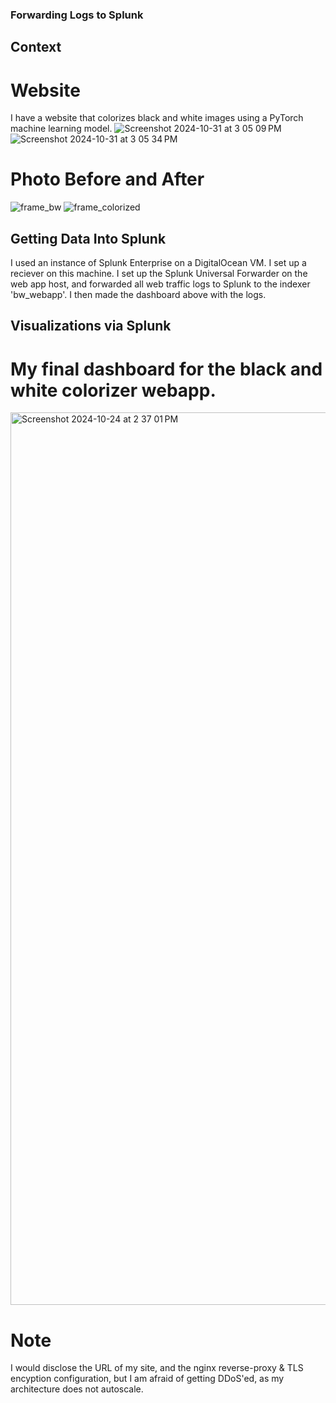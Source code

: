 ### Forwarding Logs to Splunk

## Context
# Website
I have a website that colorizes black and white images using a PyTorch machine learning model.
![Screenshot 2024-10-31 at 3 05 09 PM](https://github.com/user-attachments/assets/b248f1fb-3b1d-4d3c-8b21-fbb1e4432812)
![Screenshot 2024-10-31 at 3 05 34 PM](https://github.com/user-attachments/assets/1238b1ff-718a-4679-a96a-97a5b8605845)

# Photo Before and After
![frame_bw](https://github.com/user-attachments/assets/ab0b5aba-301b-48a0-a02b-445915d66e73)
![frame_colorized](https://github.com/user-attachments/assets/630ade5c-547c-4e8e-addb-fd428dd90cc9)

## Getting Data Into Splunk
I used an instance of Splunk Enterprise on a DigitalOcean VM. I set up a reciever on this machine. I set up the Splunk Universal Forwarder on the web app host, and forwarded all web traffic logs to Splunk to the indexer 'bw_webapp'. I then made the dashboard above with the logs.

## Visualizations via Splunk
# My final dashboard for the black and white colorizer webapp.
<img width="1428" alt="Screenshot 2024-10-24 at 2 37 01 PM" src="https://github.com/user-attachments/assets/cdb5bd3b-0cba-4f09-ba48-3e7b5f943e1d">

# Note
I would disclose the URL of my site, and the nginx reverse-proxy & TLS encyption configuration, but I am afraid of getting DDoS'ed, as my architecture does not autoscale.
